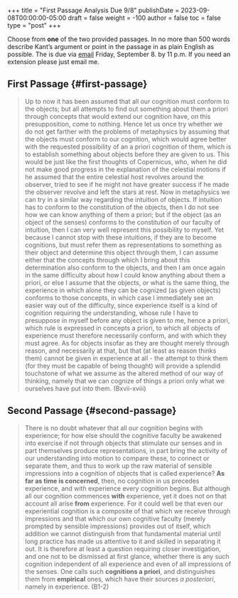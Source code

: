 +++
title = "First Passage Analysis Due 9/8"
publishDate = 2023-09-08T00:00:00-05:00
draft = false
weight = -100
author = false
toc = false
type = "post"
+++

Choose from **one** of the two provided passages. In no more than 500 words
describe Kant&rsquo;s argument or point in the passage in as plain English as
possible. The is due via [email](mailto:mclear@unl.edu) Friday, September 8.
by 11 p.m. If you need an extension please just email me.


## First Passage {#first-passage}

> Up to now it has been assumed that all our cognition must conform to the
> objects; but all attempts to find out something about them a priori through
> concepts that would extend our cognition have, on this presupposition, come to
> nothing. Hence let us once try whether we do not get farther with the problems
> of metaphysics by assuming that the objects must conform to our cognition,
> which would agree better with the requested possibility of an a priori
> cognition of them, which is to establish something about objects before they
> are given to us. This would be just like the first thoughts of Copernicus,
> who, when he did not make good progress in the explanation of the celestial
> motions if he assumed that the entire celestial host revolves around the
> observer, tried to see if he might not have greater success if he made the
> observer revolve and left the stars at rest. Now in metaphysics we can try in
> a similar way regarding the intuition of objects. If intuition has to conform
> to the constitution of the objects, then I do not see how we can know anything
> of them a priori; but if the object (as an object of the senses) conforms to
> the constitution of our faculty of intuition, then I can very well represent
> this possibility to myself. Yet because I cannot stop with these intuitions,
> if they are to become cognitions, but must refer them as representations to
> something as their object and determine this object through them, I can assume
> either that the concepts through which I bring about this determination also
> conform to the objects, and then I am once again in the same difficulty about
> how I could know anything about them a priori, or else I assume that the
> objects, or what is the same thing, the experience in which alone they can be
> cognized (as given objects) conforms to those concepts, in which case I
> immediately see an easier way out of the difficulty, since experience itself
> is a kind of cognition requiring the understanding, whose rule I have to
> presuppose in myself before any object is given to me, hence a priori, which
> rule is expressed in concepts a priori, to which all objects of experience
> must therefore necessarily conform, and with which they must agree. As for
> objects insofar as they are thought merely through reason, and necessarily at
> that, but that (at least as reason thinks them) cannot be given in experience
> at all - the attempt to think them (for they must be capable of being thought)
> will provide a splendid touchstone of what we assume as the altered method of
> our way of thinking, namely that we can cognize of things a priori only what
> we ourselves have put into them. (Bxvii-xviii)


## Second Passage {#second-passage}

> There is no doubt whatever that all our cognition begins with experience; for
> how else should the cognitive faculty be awakened into exercise if not through
> objects that stimulate our senses and in part themselves produce
> representations, in part bring the activity of our understanding into motion
> to compare these, to connect or separate them, and thus to work up the raw
> material of sensible impressions into a cognition of objects that is called
> experience? **As far as time is concerned**, then, no cognition in us precedes
> experience, and with experience every cognition begins. But although all our
> cognition commences **with** experience, yet it does not on that account all arise
> **from** experience. For it could well be that even our experiential cognition is
> a composite of that which we receive through impressions and that which our
> own cognitive faculty (merely prompted by sensible impressions) provides out
> of itself, which addition we cannot distinguish from that fundamental material
> until long practice has made us attentive to it and skilled in separating it
> out. It is therefore at least a question requiring closer investigation, and
> one not to be dismissed at first glance, whether there is any such cognition
> independent of all experience and even of all impressions of the senses. One
> calls such **cognitions a priori**, and distinguishes them from **empirical** ones,
> which have their sources _a posteriori_, namely in experience. (B1-2)
